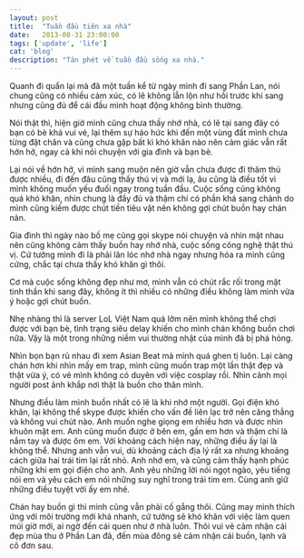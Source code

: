 ```yaml
---
layout: post
title:  "Tuần đầu tiên xa nhà"
date:   2013-08-31 23:00:00
tags: ['update', 'life']
cat: 'blog'
description: "Tán phét về tuần đầu sống xa nhà."
---
```


Quanh đi quẩn lại mà đã một tuần kể từ ngày mình đi sang Phần Lan, nói chung 
cũng có nhiều cảm xúc, có lẽ không lẫn lộn như hồi trước khi sang nhưng cũng 
đủ để cái đầu mình hoạt động không bình thường.

Nói thật thì, hiện giờ mình cũng chưa thấy nhớ nhà, có lẽ tại sang đây có bạn có bè 
khá vui vẻ, lại thêm sự háo hức khi đến một vùng đất mình chưa từng đặt chân và cũng 
chưa gặp bất kì khó khăn nào nên cảm giác vẫn rất hớn hở, ngay cả khi nói chuyện với gia đình 
và bạn bè.

Lại nói về hớn hở, vì mình sang muộn nên giờ vẫn chưa được đi thăm thú được nhiều, đi đến đâu 
cũng thấy thú vị và mới lạ, âu cũng là điều tốt vì mình không muốn yếu đuối ngay trong tuần đầu. Cuộc sống cũng không quá khó khăn, nhìn chung là đầy đủ và thậm chí có phần khá sang chảnh do mình cũng kiếm được chút tiền tiêu vặt nên không gợi chút buồn hay chán nản.

Gia đình thì ngày nào bố mẹ cũng gọi skype nói chuyện và nhìn mặt nhau nên cũng không cảm thấy buồn hay nhớ nhà, cuộc sống công nghệ thật thú vị. Cứ tưởng mình đi là phải lăn lóc nhớ nhà ngay nhưng hóa ra mình cũng cứng, chắc tại chưa thấy khó khăn gì thôi.

Cơ mà cuộc sống không đẹp như mơ, mình vẫn có chút rắc rối trong mặt tinh thần khi sang đây, không ít thì nhiều có những điều không làm mình vừa ý hoặc gợi chút buồn.

Nhẹ nhàng thì là server LoL Việt Nam quá lởm nên mình không thể chơi được với bạn bè, tình trạng siêu delay khiến cho mình chán không buồn chơi nữa. Vậy là một trong những niềm vui thường nhật của mình đã bị phá hỏng.

Nhìn bọn bạn rủ nhau đi xem Asian Beat mà mình quá ghen tị luôn. Lại càng chán hơn khi nhìn mấy em trap, mình cũng muốn trap một lần thật đẹp và thật vừa ý, có vẻ mình không có duyên với việc cosplay rồi. Nhìn cảnh mọi người post ảnh khắp nơi thật là buồn cho thân mình.

Nhưng điều làm mình buồn nhất có lẽ là khi nhớ một người. Gọi điện khó khăn, lại không thể skype được khiến cho vấn đề liên lạc trở nên căng thẳng và không vui chút nào. Anh muốn nghe giọng em nhiều hơn và được nhìn khuôn mặt em. Anh cũng muốn được ở bên em, gần em hơn và thậm chí là nắm tay và được ôm em. Với khoảng cách hiện nay, những điều ấy lại là không thể. Nhưng anh vẫn vui, dù khoảng cách địa lý rất xa nhưng khoảng cách giữa hai trái tim lại rất nhỏ. Anh nhớ em, và cũng cảm thấy hạnh phúc những khi em gọi điện cho anh. Anh yêu những lời nói ngọt ngào, yêu tiếng nói em và yêu cách em nói những suy nghĩ trong trái tim em. Cùng anh giữ những điều tuyệt vời ấy em nhé.

Chán hay buồn gì thì mình cũng vẫn phải cố gắng thôi. Cũng may mình thích ứng với môi trường mới khá nhanh, cứ tưởng sẽ khó khăn với việc làm quen múi giờ mới, ai ngờ đến cái quen như ở nhà luôn. Thôi vui vẻ cảm nhận cái đẹp mùa thu ở Phần Lan đã, đến mùa đông sẽ cảm nhận cái buồn, lạnh và cô đơn sau.